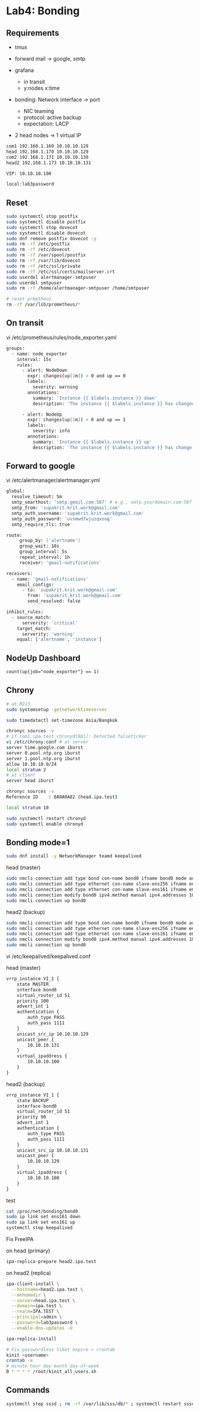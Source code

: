 Lab4: Bonding
=========

Requirements
------

- tmux
- forward mail -> google, smtp
- grafana
  - in transit
  - y:nodes x:time
- bonding: Network interface -> port 
  - NIC teaming
  - protocol: active backup
  - expectation: LACP

- 2 head nodes -> 1 virtual IP

``` txt
com1 192.168.1.169 10.10.10.128
head 192.168.1.170 10.10.10.129
com2 192.168.1.171 10.10.10.130
head2 192.168.1.173 10.10.10.131

VIP: 10.10.10.100

local:lab3password
```

Reset
------

``` bash
sudo systemctl stop postfix
sudo systemctl disable postfix
sudo systemctl stop dovecot
sudo systemctl disable dovecot
sudo dnf remove postfix dovecot -y
sudo rm -rf /etc/postfix
sudo rm -rf /etc/dovecot
sudo rm -rf /var/spool/postfix
sudo rm -rf /var/lib/dovecot
sudo rm -rf /etc/ssl/private
sudo rm -rf /etc/ssl/certs/mailserver.crt
sudo userdel alertmanager-smtpuser
sudo userdel smtpuser
sudo rm -rf /home/alertmanager-smtpuser /home/smtpuser

# reset prmetheus
rm -rf /var/lib/prometheus/*
```

On transit
------

vi /etc/prometheus/rules/node_exporter.yaml 

``` bash
groups:
  - name: node_exporter
    interval: 15s
    rules:
      - alert: NodeDown
        expr: changes(up[1m]) > 0 and up == 0
        labels:
          severity: warning
        annotations:
          summary: 'Instance {{ $labels.instance }} down'
          description: 'The instance {{ $labels.instance }} has changed within the last 1 minute.'

      - alert: NodeUp
        expr: changes(up[1m]) > 0 and up == 1
        labels:
          severity: info
        annotations:
          summary: 'Instance {{ $labels.instance }} up'
          description: 'The instance {{ $labels.instance }} has change within the last 1 minute.'
```

Forward to google
------

vi /etc/alertmanager/alertmanager.yml 

``` bash
global:
  resolve_timeout: 5m
  smtp_smarthost: 'smtp.gmail.com:587' # e.g., smtp.yourdomain.com:587
  smtp_from: 'supakrit.krit.work@gmail.com'
  smtp_auth_username: 'supakrit.krit.work@gmail.com'
  smtp_auth_password: 'uvsmwdfwjuzqxoug'
  smtp_require_tls: true

route:
     group_by: ['alertname']
     group_wait: 10s
     group_interval: 5s
     repeat_interval: 1h
     receiver: 'gmail-notifications'

receivers:
  - name: 'gmail-notifications'
    email_configs:
      - to: 'supakrit.krit.work@gmail.com'
        from: 'supakrit.krit.work@gmail.com'
        send_resolved: false

inhibit_rules:
  - source_match:
      serverity: 'critical'
    target_match:
      serverity: 'warning'
    equal: ['alertname', 'instance']
```

NodeUp Dashboard
------

``` txt
count(up{job="node_exporter"} == 1)
```

Chrony
------

``` bash
# at M213
sudo systemsetup -getnetworktimeserver

sudo timedatectl set-timezone Asia/Bangkok

chronyc sources -v
# if com1.ipa.test chronyd[881]: Detected falseticker
vi /etc/chrony.conf # at server
server time.google.com iburst
server 0.pool.ntp.org iburst
server 1.pool.ntp.org iburst
allow 10.10.10.0/24
local stratum 2
# at client
server head iburst

chronyc sources -v
Reference ID    : 0A0A0A82 (head.ipa.test)

local stratum 10

sudo systemctl restart chronyd
sudo systemctl enable chronyd
```

Bonding mode=1
------

``` bash
sudo dnf install -y NetworkManager teamd keepalived
```

head (master)

``` bash
sudo nmcli connection add type bond con-name bond0 ifname bond0 mode active-backup
sudo nmcli connection add type ethernet con-name slave-ens256 ifname ens256 master bond0
sudo nmcli connection add type ethernet con-name slave-ens161 ifname ens161 master bond0
sudo nmcli connection modify bond0 ipv4.method manual ipv4.addresses 10.10.10.129/24
sudo nmcli connection up bond0
```

head2 (backup)

``` bash
sudo nmcli connection add type bond con-name bond0 ifname bond0 mode active-backup
sudo nmcli connection add type ethernet con-name slave-ens256 ifname ens256 master bond0
sudo nmcli connection add type ethernet con-name slave-ens161 ifname ens161 master bond0
sudo nmcli connection modify bond0 ipv4.method manual ipv4.addresses 10.10.10.131/24
sudo nmcli connection up bond0
```

vi /etc/keepalived/keepalived.conf

head (master)

``` txt
vrrp_instance VI_1 {
    state MASTER
    interface bond0
    virtual_router_id 51
    priority 100
    advert_int 1
    authentication {
        auth_type PASS
        auth_pass 1111
    }
    unicast_src_ip 10.10.10.129
    unicast_peer {
        10.10.10.131
    }
    virtual_ipaddress {
        10.10.10.100
    }
}
```

head2 (backup)

``` txt
vrrp_instance VI_1 {
    state BACKUP
    interface bond0
    virtual_router_id 51
    priority 90
    advert_int 1
    authentication {
        auth_type PASS
        auth_pass 1111
    }
    unicast_src_ip 10.10.10.131
    unicast_peer {
        10.10.10.129
    }
    virtual_ipaddress {
        10.10.10.100
    }
}
```

test

``` bash
cat /proc/net/bonding/bond0
sudo ip link set ens161 down
sudo ip link set ens161 up
systemctl stop keepalived
```

Fix FreeIPA

on head (primary)

``` bash
ipa-replica-prepare head2.ipa.test

```

on head2 (replica)

``` bash
ipa-client-install \
  --hostname=head2.ipa.test \
  --mkhomedir \
  --server=head.ipa.test \
  --domain=ipa.test \
  --realm=IPA.TEST \
  --principal=admin \
  --password=lab3password \
  --enable-dns-updates -U

ipa-replica-install

# Fix passwordless tiket expire > crontab
kinit <username>
crontab -e
# minute hour day month day-of-week
0 * * * * /root/kinit_all_users.sh
```


Commands
------

``` bash
systemctl stop sssd ; rm -rf /var/lib/sss/db/* ; systemctl restart sssd
```